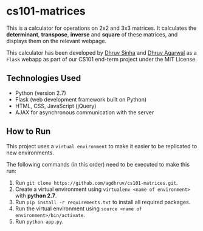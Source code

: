 # cs101-matrices

This is a calculator for operations on 2x2 and 3x3 matrices. It calculates the **determinant**, **transpose**, **inverse** and **square** of these matrices, and displays them on the relevant webpage.

This calculator has been developed by [Dhruv Sinha](https://github.com/dhruvsinha) and [Dhruv Agarwal](https://github.com/agdhruv) as a `Flask` webapp as part of our CS101 end-term project under the MIT License.


## Technologies Used

* Python (version 2.7)
* Flask (web development framework built on Python)
* HTML, CSS, JavaScript (jQuery)
* AJAX for asynchronous communication with the server


## How to Run

This project uses a `virtual environment` to make it easier to be replicated to new environments.

The following commands (in this order) need to be executed to make this run:

1. Run `git clone https://github.com/agdhruv/cs101-matrices.git`.
2. Create a virtual environment using `virtualenv <name of environment>` with **python 2.7**.
3. Run `pip install -r requirements.txt` to install all required packages.
4. Run the virtual environment using `source <name of environment>/bin/activate`.
5. Run `python app.py`.